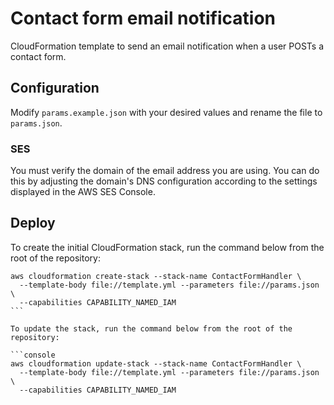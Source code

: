 # Contact form email notification

CloudFormation template to send an email notification when a user POSTs a
contact form.

## Configuration

Modify `params.example.json` with your desired values and rename the file to
`params.json`.

### SES

You must verify the domain of the email address you are using. You can do this
by adjusting the domain's DNS configuration according to the settings displayed
in the AWS SES Console.

## Deploy

To create the initial CloudFormation stack, run the command below from the root
of the repository:

````console
aws cloudformation create-stack --stack-name ContactFormHandler \
  --template-body file://template.yml --parameters file://params.json \
  --capabilities CAPABILITY_NAMED_IAM
```

To update the stack, run the command below from the root of the repository:

```console
aws cloudformation update-stack --stack-name ContactFormHandler \
  --template-body file://template.yml --parameters file://params.json \
  --capabilities CAPABILITY_NAMED_IAM
````
